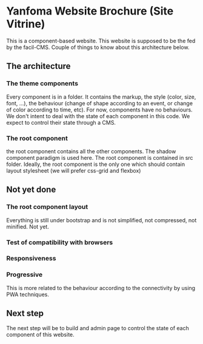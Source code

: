 # Yanfoma Website Brochure (Site Vitrine)
This is a component-based website. This website is supposed to be the fed by the facil-CMS. Couple of things to know about this architecture below.

## The architecture

### The theme components
Every component is in a folder. It contains the markup, the style (color, size, font, ...), the behaviour (change of shape according to an event, or change of color according to time, etc). For now, components have no behaviours. We don't intent to deal with the state of each component in this code. We expect to control their state through a CMS.

### The root component
the root component contains all the other components. The shadow component paradigm is used here. The root component is contained in src folder.
Ideally, the root component is the only one which should contain layout stylesheet (we will prefer css-grid and flexbox)

## Not yet done
### The root component layout
Everything is still under bootstrap and is not simplified, not compressed, not minified. Not yet.

### Test of compatibility with browsers

### Responsiveness

### Progressive
This is more related to the behaviour according to the connectivity by using PWA techniques.

## Next step
The next step will be to build and admin page to control the state of each component of this website.
